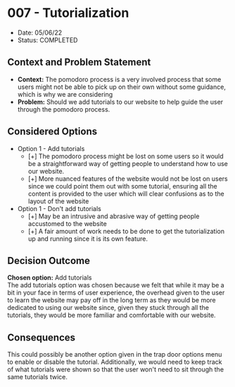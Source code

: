# 007 - Tutorialization
* Date: 05/06/22
* Status: COMPLETED

## Context and Problem Statement
* **Context:** The pomodoro process is a very involved process that some users might not be able to pick up on their own without some guidance, which is why we are considering 
* **Problem:** Should we add tutorials to our website to help guide the user through the pomodoro process.

## Considered Options
* Option 1 - Add tutorials
  * [+] The pomodoro process might be lost on some users so it would be a straightforward way of getting people to understand how to use our website.
  * [+] More nuanced features of the website would not be lost on users since we could point them out with some tutorial, ensuring all the content is provided to the user which will clear confusions as to the layout of the website
* Option 1 - Don't add tutorials
  * [+] May be an intrusive and abrasive way of getting people accustomed to the website
  * [+] A fair amount of work needs to be done to get the tutorialization up and running since it is its own feature.
## Decision Outcome

**Chosen option:** Add tutorials  
The add tutorials option was chosen because we felt that while it may be a bit in your face in terms of user experience, the overhead given to the user to learn the website may pay off in the long term as they would be more dedicated to using our website since, given they stuck through all the tutorials, they would be more familiar and comfortable with our website.

## Consequences
This could possibly be another option given in the trap door options menu to enable or disable the tutorial. Additionally, we would need to keep track of what tutorials were shown so that the user won't need to sit through the same tutorials twice.

